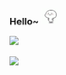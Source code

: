 ### Hello~ <img src="https://github.com/jongnan/jongnan/blob/master/dance.gif" width=30px/> 

<div>
  <div>
    <img src="https://github-readme-stats.vercel.app/api?username=jongnan&show_icons=true&theme=radical" width="50%" />
  </div>
  <div>&nbsp</div>
  <div>
    <img src="https://github-readme-stats.vercel.app/api/top-langs/?username=jongnan&layout=compact" width="46%" />
  </div>
</div>

